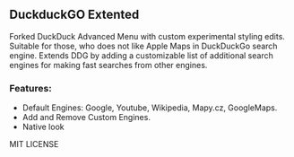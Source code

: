 ## DuckduckGO Extented

Forked DuckDuck Advanced Menu with custom experimental styling edits. Suitable for those, who does not like Apple Maps in DuckDuckGo search engine.
Extends DDG by adding a customizable list of additional search engines for making fast searches from other engines.


### Features:
- Default Engines: Google, Youtube, Wikipedia, Mapy.cz, GoogleMaps.
- Add and Remove Custom Engines.
- Native look

MIT LICENSE
